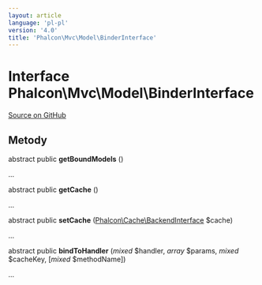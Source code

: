 ```yaml
---
layout: article
language: 'pl-pl'
version: '4.0'
title: 'Phalcon\Mvc\Model\BinderInterface'
---
```

# Interface **Phalcon\Mvc\Model\BinderInterface**

<a href="https://github.com/phalcon/cphalcon/tree/v4.0.0/phalcon/mvc/model/binderinterface.zep" class="btn btn-default btn-sm">Source on GitHub</a>

## Metody

abstract public **getBoundModels** ()

...

abstract public **getCache** ()

...

abstract public **setCache** ([Phalcon\Cache\BackendInterface](Phalcon_Cache_BackendInterface) $cache)

...

abstract public **bindToHandler** (*mixed* $handler, *array* $params, *mixed* $cacheKey, [*mixed* $methodName])

...
